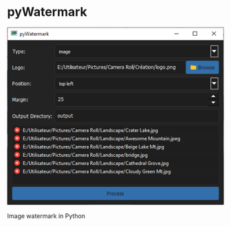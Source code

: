 # pyWatermark
![pyWatermark UI](https://github.com/quentinguittard/pyWatermark/blob/master/target/pyWatermark/images/pyWatermark.PNG)

Image watermark in Python
